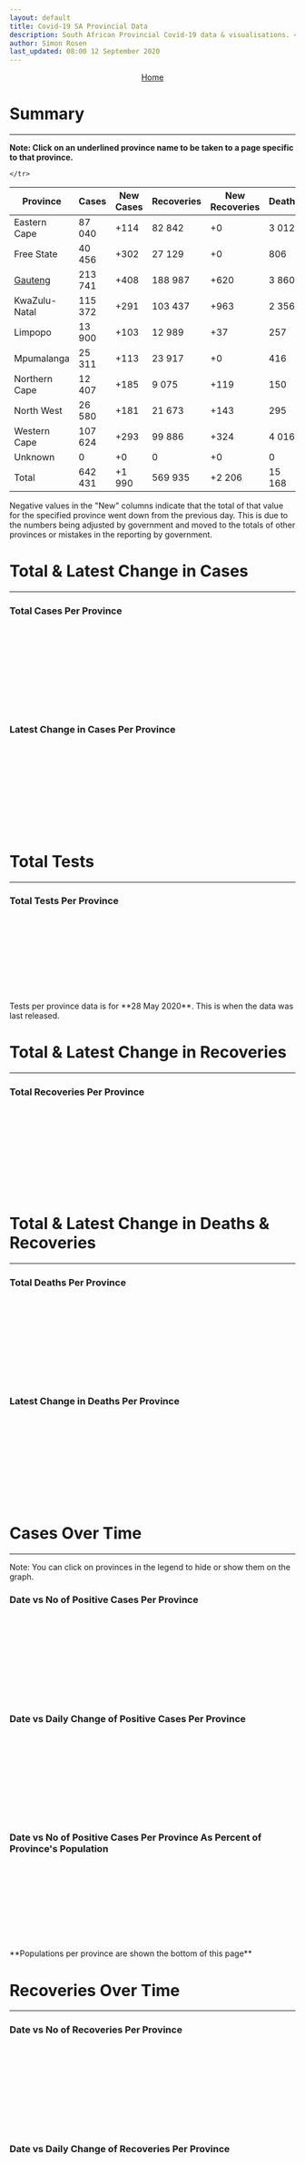 ```yaml
---
layout: default
title: Covid-19 SA Provincial Data
description: South African Provincial Covid-19 data & visualisations. <br>Contains data for confirmed cases, tests, recoveries and deaths by province.
author: Simon Rosen
last_updated: 08:00 12 September 2020
---
```


<center><a href="/" class="btn alt_btn_col">Home</a></center>

# Summary
___

**Note: Click on an underlined province name to be taken to a page specific to that province.**

<table>
<thead>
	<tr class="header">
		<th>Province</th>
		<th>Cases</th>
		<th>New Cases</th>
		<th>Recoveries</th>
		<th>New Recoveries</th>
		<th>Deaths</th>
		<th>New Deaths</th>

	</tr>
</thead>
<tbody>
	<tr>
		<td class="index" markdown="span">Eastern Cape</td>
		<td  markdown="span">87 040</td>
		<td  markdown="span">+114</td>
		<td  markdown="span">82 842</td>
		<td  markdown="span">+0</td>
		<td  markdown="span">3 012</td>
		<td  markdown="span">+5</td>
	</tr>
	<tr>
		<td class="index" markdown="span">Free State</td>
		<td  markdown="span">40 456</td>
		<td  markdown="span">+302</td>
		<td  markdown="span">27 129</td>
		<td  markdown="span">+0</td>
		<td  markdown="span">806</td>
		<td  markdown="span">+8</td>
	</tr>
	<tr>
		<td class="index" markdown="span"><a href = "gauteng" >Gauteng</a></td>
		<td  markdown="span">213 741</td>
		<td  markdown="span">+408</td>
		<td  markdown="span">188 987</td>
		<td  markdown="span">+620</td>
		<td  markdown="span">3 860</td>
		<td  markdown="span">+27</td>
	</tr>
	<tr>
		<td class="index" markdown="span">KwaZulu-Natal</td>
		<td  markdown="span">115 372</td>
		<td  markdown="span">+291</td>
		<td  markdown="span">103 437</td>
		<td  markdown="span">+963</td>
		<td  markdown="span">2 356</td>
		<td  markdown="span">+10</td>
	</tr>
	<tr>
		<td class="index" markdown="span">Limpopo</td>
		<td  markdown="span">13 900</td>
		<td  markdown="span">+103</td>
		<td  markdown="span">12 989</td>
		<td  markdown="span">+37</td>
		<td  markdown="span">257</td>
		<td  markdown="span">+0</td>
	</tr>
	<tr>
		<td class="index" markdown="span">Mpumalanga</td>
		<td  markdown="span">25 311</td>
		<td  markdown="span">+113</td>
		<td  markdown="span">23 917</td>
		<td  markdown="span">+0</td>
		<td  markdown="span">416</td>
		<td  markdown="span">+0</td>
	</tr>
	<tr>
		<td class="index" markdown="span">Northern Cape</td>
		<td  markdown="span">12 407</td>
		<td  markdown="span">+185</td>
		<td  markdown="span">9 075</td>
		<td  markdown="span">+119</td>
		<td  markdown="span">150</td>
		<td  markdown="span">+0</td>
	</tr>
	<tr>
		<td class="index" markdown="span">North West</td>
		<td  markdown="span">26 580</td>
		<td  markdown="span">+181</td>
		<td  markdown="span">21 673</td>
		<td  markdown="span">+143</td>
		<td  markdown="span">295</td>
		<td  markdown="span">+10</td>
	</tr>
	<tr>
		<td class="index" markdown="span">Western Cape</td>
		<td  markdown="span">107 624</td>
		<td  markdown="span">+293</td>
		<td  markdown="span">99 886</td>
		<td  markdown="span">+324</td>
		<td  markdown="span">4 016</td>
		<td  markdown="span">+22</td>
	</tr>
	<tr>
		<td class="index" markdown="span">Unknown</td>
		<td  markdown="span">0</td>
		<td  markdown="span">+0</td>
		<td  markdown="span">0</td>
		<td  markdown="span">+0</td>
		<td  markdown="span">0</td>
		<td  markdown="span">+0</td>
	</tr>
	<tr>
		<td class="index total" markdown="span">Total</td>
		<td class="total" markdown="span">642 431</td>
		<td class="total" markdown="span">+1 990</td>
		<td class="total" markdown="span">569 935</td>
		<td class="total" markdown="span">+2 206</td>
		<td class="total" markdown="span">15 168</td>
		<td class="total" markdown="span">+82</td>
	</tr>
</tbody>
</table>
Negative values in the "New" columns indicate that the total of that value for the specified province went down from the previous
day. This is due to the numbers being adjusted by government and moved to the totals of other provinces or mistakes in the reporting by government.

# Total & Latest Change in Cases

___

### Total Cases Per Province
<div class="iframeDiv" align="center">
    <iframe class="lazy pieChart" data-src="tot_cases_per_province.html" scrolling="no" frameborder="0"></iframe>
</div>

### Latest Change in Cases Per Province
<div class="iframeDiv" align="center">
    <iframe class="lazy pieChart" data-src="latest_change_cases_per_province.html" scrolling="no" frameborder="0"></iframe>
</div>

# Total Tests
___

### Total Tests Per Province
<div class="iframeDiv" align="center">
    <iframe class="lazy pieChart" data-src="tot_tests_per_province.html" scrolling="no" frameborder="0"></iframe>
</div>
Tests per province data is for **28 May 2020**. This is when the data was last released.

# Total & Latest Change in Recoveries

___

### Total Recoveries Per Province
<div class="iframeDiv" align="center">
    <iframe class="lazy pieChart" data-src="tot_recovered_per_province.html" scrolling="no" frameborder="0"></iframe>
</div>
<!--
### Latest Change in Recoveries Per Province
<div class="iframeDiv" align="center">
    <iframe class="lazy pieChart" data-src="tot_recovered_per_province.html" scrolling="no" frameborder="0"></iframe>
</div>
-->

# Total & Latest Change in Deaths & Recoveries
___

### Total Deaths Per Province
<div class="iframeDiv" align="center">
    <iframe class="lazy pieChart" data-src="tot_deaths_per_province.html" scrolling="no" frameborder="0"></iframe>
</div>

### Latest Change in Deaths Per Province
<div class="iframeDiv" align="center">
    <iframe class="lazy pieChart" data-src="latest_change_deaths_per_province.html" scrolling="no" frameborder="0"></iframe>
</div>

# Cases Over Time
___
Note: You can click on provinces in the legend to hide or show them on the graph.
### Date vs No of Positive Cases Per Province
<div class="iframeDiv" align="center">
    <iframe class="lazy" data-src="date_vs_cases_per_province.html" scrolling="no" frameborder="0"></iframe>
</div>

### Date vs Daily Change of Positive Cases Per Province
<div class="iframeDiv" align="center">
    <iframe class="lazy" data-src="date_vs_daily_cases_per_province.html" scrolling="no" frameborder="0"></iframe>
</div>

### Date vs No of Positive Cases Per Province As Percent of Province's Population
<div class="iframeDiv" align="center">
    <iframe class="lazy" data-src="date_vs_cases_perc_pop_per_province.html" scrolling="no" frameborder="0"></iframe>
</div>
**Populations per province are shown the bottom of this page**

# Recoveries Over Time
___
### Date vs No of Recoveries Per Province
<div class="iframeDiv" align="center">
    <iframe class="lazy" data-src="date_vs_recoveries_per_province.html" scrolling="no" frameborder="0"></iframe>
</div>

### Date vs Daily Change of Recoveries Per Province
<div class="iframeDiv" align="center">
    <iframe class="lazy" data-src="date_vs_daily_recoveries_per_province.html" scrolling="no" frameborder="0"></iframe>
</div>

### Date vs No of Recoveries Per Province As Percent of Province's Population
<div class="iframeDiv" align="center">
    <iframe class="lazy" data-src="date_vs_recoveries_perc_pop_per_province.html" scrolling="no" frameborder="0"></iframe>
</div>
**Populations per province are shown at the bottom of this page**

# Deaths Over Time
___
### Date vs No of Deaths Per Province
<div class="iframeDiv" align="center">
    <iframe class="lazy" data-src="date_vs_deaths_per_province.html" scrolling="no" frameborder="0"></iframe>
</div>

### Date vs Daily Change of Deaths Per Province
<div class="iframeDiv" align="center">
    <iframe class="lazy" data-src="date_vs_daily_deaths_per_province.html" scrolling="no" frameborder="0"></iframe>
</div>

### Date vs No of Deaths Per Province As Percent of Province's Population
<div class="iframeDiv" align="center">
    <iframe class="lazy" data-src="date_vs_deaths_perc_pop_per_province.html" scrolling="no" frameborder="0"></iframe>
</div>

## Population Per Province

___

<table>
<thead>
	<tr class="header">
		<th>Province</th>
		<th>Population</th>

	</tr>
</thead>
<tbody>
	<tr>
		<td class="index" markdown="span">Eastern Cape</td>
		<td  markdown="span">6 712 276</td>
	</tr>
	<tr>
		<td class="index" markdown="span">Free State</td>
		<td  markdown="span">2 887 465</td>
	</tr>
	<tr>
		<td class="index" markdown="span">Gauteng</td>
		<td  markdown="span">15 176 115</td>
	</tr>
	<tr>
		<td class="index" markdown="span">KwaZulu-Natal</td>
		<td  markdown="span">11 289 086</td>
	</tr>
	<tr>
		<td class="index" markdown="span">Limpopo</td>
		<td  markdown="span">5 982 584</td>
	</tr>
	<tr>
		<td class="index" markdown="span">Mpumalanga</td>
		<td  markdown="span">4 592 187</td>
	</tr>
	<tr>
		<td class="index" markdown="span">North West</td>
		<td  markdown="span">4 072 160</td>
	</tr>
	<tr>
		<td class="index" markdown="span">Northern Cape</td>
		<td  markdown="span">1 263 875</td>
	</tr>
	<tr>
		<td class="index" markdown="span">Western Cape</td>
		<td  markdown="span">6 844 272</td>
	</tr>
</tbody>
</table>

{% include_relative _includes/footer.md %}

